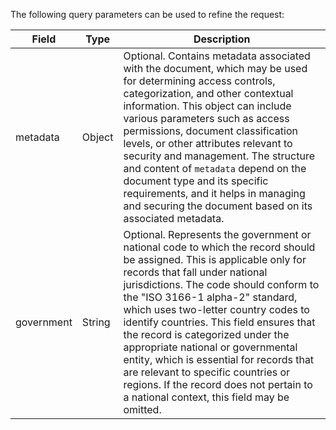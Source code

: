 The following query parameters can be used to refine the request:

| Field      | Type   | Description                                                                                           |
|------------|--------|-------------------------------------------------------------------------------------------------------|
| metadata   | Object | Optional. Contains metadata associated with the document, which may be used for determining access controls, categorization, and other contextual information. This object can include various parameters such as access permissions, document classification levels, or other attributes relevant to security and management. The structure and content of `metadata` depend on the document type and its specific requirements, and it helps in managing and securing the document based on its associated metadata. |
| government | String | Optional. Represents the government or national code to which the record should be assigned. This is applicable only for records that fall under national jurisdictions. The code should conform to the "ISO 3166-1 alpha-2" standard, which uses two-letter country codes to identify countries. This field ensures that the record is categorized under the appropriate national or governmental entity, which is essential for records that are relevant to specific countries or regions. If the record does not pertain to a national context, this field may be omitted. |
